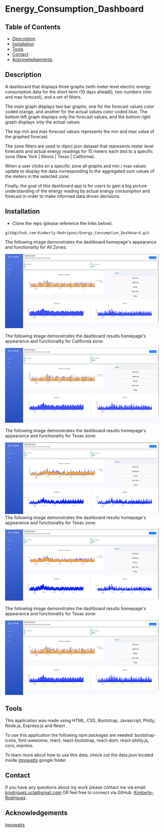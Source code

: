 # Energy_Consumption_Dashboard

## Table of Contents

* [Description](#description)
* [Installation](#installation)
* [Tools](#tools)
* [Contact](#contact)
* [Acknowledgements](#acknowledgements)

## Description

A dashboard that displays three graphs (with meter level electric energy consumption data for the short term (10 days ahead)), two numbers (min and max forecast), and a set of filters. 

The main graph displays two bar graphs, one for the forecast values color coded orange, and another for the actual values color coded blue. The bottom left graph displays only the forecast values, and the bottom right graph displays only the
actual values.

The top min and max forecast values represents the min and max value of the graphed forecast.
 
The zone filters are used to dipict json dataset that represents meter level forecasts and actual energy readings for 15 meters each tied to a specific zone (New York | Illinois | Texas | California).

When a user clicks on a specific zone all graphs and min /
max values update to display the data corresponding to the aggregated sum values of the meters in the
selected zone. 

Finally, the goal of this dashboard app is for users to gain a big picture understanding of the energy reading by actual energy consumption and forecast in order to make informed data driven decisions. 

## Installation

* Clone the repo (please reference the links below).
```
git@github.com:Kimberly-Rodriguez/Energy_Consumption_Dashboard.git

```

The following image demonstrates the dashboard homepage's appearance and functionality for All Zones:

![The home page shows a dashboard composed of three graphs, two cards w/ numbers: min and max forecast, and a set of filters](./src/images/allZone.png)

The following image demonstrates the dashboard results homepage's appearance and functionality for California zone:

![The home page shows a dashboard composed of three graphs, two cards w/ numbers: min and max forecast for California zone](./src/images/californiaZone.png)

The following image demonstrates the dashboard results homepage's appearance and functionality for Texas zone:

![The home page shows a dashboard composed of three graphs, two cards w/ numbers: min and max forecast for Illinois zone](./src/images/illinoisZone.png)
The following image demonstrates the dashboard results homepage's appearance and functionality for Texas zone:

![The home page shows a dashboard composed of three graphs, two cards w/ numbers: min and max forecast for New York zone](./src/images/newyorkZone.png)

The following image demonstrates the dashboard results homepage's appearance and functionality for Texas zone:

![The home page shows a dashboard composed of three graphs, two cards w/ numbers: min and max forecast for Texas zone](./src/images/texasZone.png)



## Tools

This application was made using HTML, CSS, Bootstrap, Javascript, Plotly, Node.js, Express.js and React .

To use this application the following npm packages are needed: bootstrap-icons, font-awesome, react, react-bootstrap, react-dom, react-plotly.js, cors, express. 

To learn more about how to use this data, check out the data.json located inside [Innowatts](https://drive.google.com/drive/folders/1MtoF85tQuc0KtJzaMmjnDuDC9IlkW24h?usp=sharing) google folder.


## Contact

If you have any questions about my work please contact me via email: krodriguez.ucla@gmail.com OR feel free to connect via GitHub: [Kimberly-Rodriguez](https://github.com/Kimberly-Rodriguez).


## Acknowledgements

[Innowatts](https://www.innowatts.com/our-product/)

